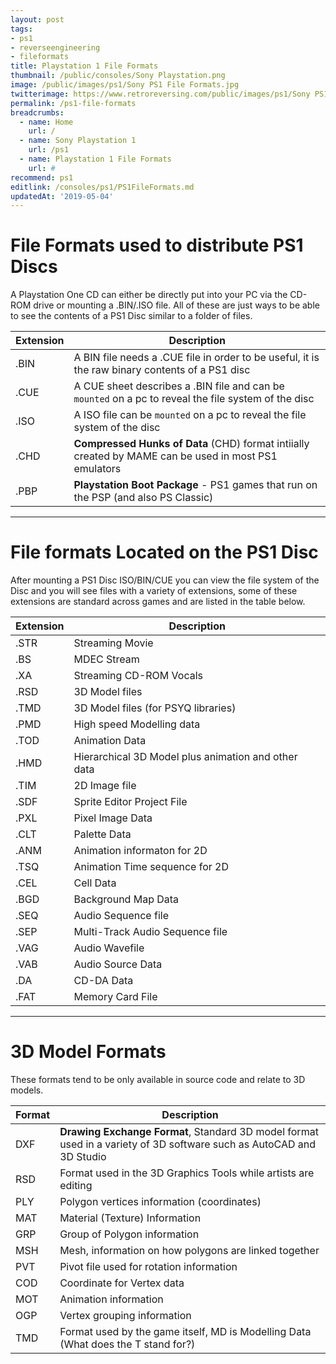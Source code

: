 ```yaml
---
layout: post
tags: 
- ps1
- reverseengineering
- fileformats
title: Playstation 1 File Formats
thumbnail: /public/consoles/Sony Playstation.png
image: /public/images/ps1/Sony PS1 File Formats.jpg
twitterimage: https://www.retroreversing.com/public/images/ps1/Sony PS1 File Formats.jpg
permalink: /ps1-file-formats
breadcrumbs:
  - name: Home
    url: /
  - name: Sony Playstation 1
    url: /ps1
  - name: Playstation 1 File Formats
    url: #
recommend: ps1
editlink: /consoles/ps1/PS1FileFormats.md
updatedAt: '2019-05-04'
---
```


# File Formats used to distribute PS1 Discs
A Playstation One CD can either be directly put into your PC via the CD-ROM drive or mounting a .BIN/.ISO file. All of these are just ways to be able to see the contents of a PS1 Disc similar to a folder of files.

Extension | Description
--- | ---
.BIN | A BIN file needs a .CUE file in order to be useful, it is the raw binary contents of a PS1 disc
.CUE | A CUE sheet describes a .BIN file and can be `mounted` on a pc to reveal the file system of the disc
.ISO | A ISO file can be `mounted` on a pc to reveal the file system of the disc
.CHD | **Compressed Hunks of Data** (CHD) format intiially created by MAME can be used in most PS1 emulators
.PBP | **Playstation Boot Package** - PS1 games that run on the PSP (and also PS Classic)

---

# File formats Located on the PS1 Disc
After mounting a PS1 Disc ISO/BIN/CUE you can view the file system of the Disc and you will see files with a variety of extensions, some of these extensions are standard across games and are listed in the table below.

Extension | Description
--- | ---
.STR | Streaming Movie
.BS | MDEC Stream
.XA | Streaming CD-ROM Vocals
.RSD | 3D Model files
.TMD | 3D Model files (for PSYQ libraries)
.PMD | High speed Modelling data
.TOD | Animation Data
.HMD | Hierarchical 3D Model plus animation and other data
.TIM | 2D Image file
.SDF | Sprite Editor Project File
.PXL | Pixel Image Data
.CLT | Palette Data
.ANM | Animation informaton for 2D
.TSQ | Animation Time sequence for 2D
.CEL | Cell Data
.BGD | Background Map Data
.SEQ | Audio Sequence file
.SEP | Multi-Track Audio Sequence file
.VAG | Audio Wavefile
.VAB | Audio Source Data
.DA | CD-DA Data
.FAT | Memory Card File

---
# 3D Model Formats
These formats tend to be only available in source code and relate to 3D models.

Format | Description
---|---
DXF | **Drawing Exchange Format**, Standard 3D model format used in a variety of 3D software such as AutoCAD and 3D Studio
RSD | Format used in the 3D Graphics Tools while artists are editing
PLY | Polygon vertices information (coordinates)
MAT | Material (Texture) Information
GRP | Group of Polygon information
MSH | Mesh, information on how polygons are linked together
PVT | Pivot file used for rotation information
COD | Coordinate for Vertex data
MOT | Animation information
OGP | Vertex grouping information
TMD | Format used by the game itself, MD is Modelling Data (What does the T stand for?)

